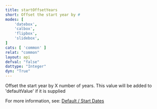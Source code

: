 ```yaml
---
title: startOffsetYears
short: Offset the start year by #
modes: [
	'datebox',
	'calbox',
	'flipbox',
	'slidebox',
]
cats: [ 'common' ]
relat: "common"
layout: api
defval: "false"
dattype: "Integer"
dyn: "True"
---
```


Offset the start year by X number of years.  This value will be added to 'defaultValue' if it is supplied

For more information, see: [Default / Start Dates]({{site.basesite}}doc/4-1-defaults/)
